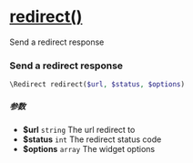 [redirect()](http://twinh.github.com/widget/api/redirect)
=========================================================

Send a redirect response

### Send a redirect response
```php
\Redirect redirect($url, $status, $options)
```

##### 参数
* **$url** `string` The url redirect to
* **$status** `int` The redirect status code
* **$options** `array` The widget options

